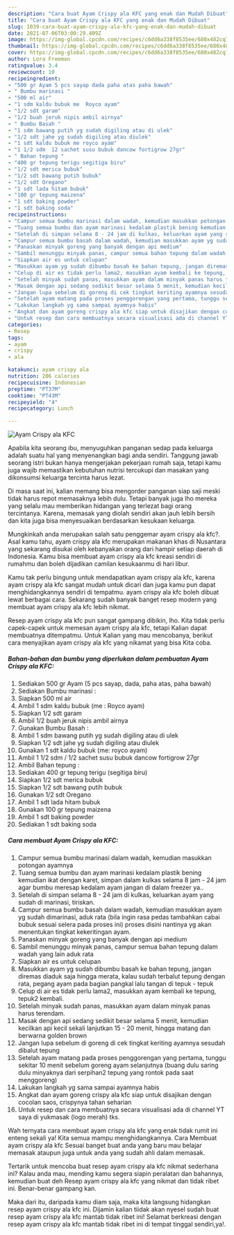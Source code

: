 ```yaml
---
description: "Cara buat Ayam Crispy ala KFC yang enak dan Mudah Dibuat"
title: "Cara buat Ayam Crispy ala KFC yang enak dan Mudah Dibuat"
slug: 1039-cara-buat-ayam-crispy-ala-kfc-yang-enak-dan-mudah-dibuat
date: 2021-07-06T03:00:29.409Z
image: https://img-global.cpcdn.com/recipes/c6dd6a338f8535ee/680x482cq70/ayam-crispy-ala-kfc-foto-resep-utama.jpg
thumbnail: https://img-global.cpcdn.com/recipes/c6dd6a338f8535ee/680x482cq70/ayam-crispy-ala-kfc-foto-resep-utama.jpg
cover: https://img-global.cpcdn.com/recipes/c6dd6a338f8535ee/680x482cq70/ayam-crispy-ala-kfc-foto-resep-utama.jpg
author: Lora Freeman
ratingvalue: 3.4
reviewcount: 10
recipeingredient:
- "500 gr Ayam 5 pcs sayap dada paha atas paha bawah"
- " Bumbu marinasi "
- "500 ml air"
- "1 sdm kaldu bubuk me  Royco ayam"
- "1/2 sdt garam"
- "1/2 buah jeruk nipis ambil airnya"
- " Bumbu Basah "
- "1 sdm bawang putih yg sudah digiling atau di ulek"
- "1/2 sdt jahe yg sudah digiling atau diulek"
- "1 sdt kaldu bubuk me royco ayam"
- "1 1/2 sdm  12 sachet susu bubuk dancow fortigrow 27gr"
- " Bahan tepung "
- "400 gr tepung terigu segitiga biru"
- "1/2 sdt merica bubuk"
- "1/2 sdt bawang putih bubuk"
- "1/2 sdt Oregano"
- "1 sdt lada hitam bubuk"
- "100 gr tepung maizena"
- "1 sdt baking powder"
- "1 sdt baking soda"
recipeinstructions:
- "Campur semua bumbu marinasi dalam wadah, kemudian masukkan potongan ayamnya"
- "Tuang semua bumbu dan ayam marinasi kedalam plastik bening kemudian ikat dengan karet, simpan dalam kulkas selama 8 jam - 24 jam agar bumbu meresap kedalam ayam jangan di dalam freezer ya.."
- "Setelah di simpan selama 8 - 24 jam di kulkas, keluarkan ayam yang sudah di marinasi, tiriskan."
- "Campur semua bumbu basah dalam wadah, kemudian masukkan ayam yg sudah dimarinasi, aduk rata (bila ingin rasa pedas tambahkan cabai bubuk sesuai selera pada proses ini) proses disini nantinya yg akan menentukan tingkat kekeritingan ayam."
- "Panaskan minyak goreng yang banyak dengan api medium"
- "Sambil menunggu minyak panas, campur semua bahan tepung dalam wadah yang lain aduk rata"
- "Siapkan air es untuk celupan"
- "Masukkan ayam yg sudah dibumbu basah ke bahan tepung, jangan diremas diaduk saja hingga merata, kalau sudah terbalut tepung dengan rata, pegang ayam pada bagian pangkal lalu tangan di tepuk - tepuk"
- "Celup di air es tidak perlu lama2, masukkan ayam kembali ke tepung, tepuk2 kembali."
- "Setelah minyak sudah panas, masukkan ayam dalam minyak panas harus terendam."
- "Masak dengan api sedang sedikit besar selama 5 menit, kemudian kecilkan api kecil sekali lanjutkan 15 - 20 menit, hingga matang dan berwarna golden brown"
- "Jangan lupa sebelum di goreng di cek tingkat keriting ayamnya sesudah dibalut tepung"
- "Setelah ayam matang pada proses penggorengan yang pertama, tunggu sekitar 10 menit sebelum goreng ayam selanjutnya (buang dulu saring dulu minyaknya dari serpihan2 tepung yang rontok pada saat menggoreng)"
- "Lakukan langkah yg sama sampai ayamnya habis"
- "Angkat dan ayam goreng crispy ala kfc siap untuk disajikan dengan cocolan saos, crispynya tahan seharian"
- "Untuk resep dan cara membuatnya secara visualisasi ada di channel YT saya di yukmasak (logo merah) tks."
categories:
- Resep
tags:
- ayam
- crispy
- ala

katakunci: ayam crispy ala 
nutrition: 206 calories
recipecuisine: Indonesian
preptime: "PT37M"
cooktime: "PT43M"
recipeyield: "4"
recipecategory: Lunch

---
```



![Ayam Crispy ala KFC](https://img-global.cpcdn.com/recipes/c6dd6a338f8535ee/680x482cq70/ayam-crispy-ala-kfc-foto-resep-utama.jpg)

Apabila kita seorang ibu, menyuguhkan panganan sedap pada keluarga adalah suatu hal yang menyenangkan bagi anda sendiri. Tanggung jawab seorang istri bukan hanya mengerjakan pekerjaan rumah saja, tetapi kamu juga wajib memastikan kebutuhan nutrisi tercukupi dan masakan yang dikonsumsi keluarga tercinta harus lezat.

Di masa  saat ini, kalian memang bisa mengorder panganan siap saji meski tidak harus repot memasaknya lebih dulu. Tetapi banyak juga lho mereka yang selalu mau memberikan hidangan yang terlezat bagi orang tercintanya. Karena, memasak yang diolah sendiri akan jauh lebih bersih dan kita juga bisa menyesuaikan berdasarkan kesukaan keluarga. 



Mungkinkah anda merupakan salah satu penggemar ayam crispy ala kfc?. Asal kamu tahu, ayam crispy ala kfc merupakan makanan khas di Nusantara yang sekarang disukai oleh kebanyakan orang dari hampir setiap daerah di Indonesia. Kamu bisa membuat ayam crispy ala kfc kreasi sendiri di rumahmu dan boleh dijadikan camilan kesukaanmu di hari libur.

Kamu tak perlu bingung untuk mendapatkan ayam crispy ala kfc, karena ayam crispy ala kfc sangat mudah untuk dicari dan juga kamu pun dapat menghidangkannya sendiri di tempatmu. ayam crispy ala kfc boleh dibuat lewat berbagai cara. Sekarang sudah banyak banget resep modern yang membuat ayam crispy ala kfc lebih nikmat.

Resep ayam crispy ala kfc pun sangat gampang dibikin, lho. Kita tidak perlu capek-capek untuk memesan ayam crispy ala kfc, tetapi Kalian dapat membuatnya ditempatmu. Untuk Kalian yang mau mencobanya, berikut cara menyajikan ayam crispy ala kfc yang nikamat yang bisa Kita coba.

<!--inarticleads1-->

##### Bahan-bahan dan bumbu yang diperlukan dalam pembuatan Ayam Crispy ala KFC:

1. Sediakan 500 gr Ayam (5 pcs sayap, dada, paha atas, paha bawah)
1. Sediakan  Bumbu marinasi :
1. Siapkan 500 ml air
1. Ambil 1 sdm kaldu bubuk (me : Royco ayam)
1. Siapkan 1/2 sdt garam
1. Ambil 1/2 buah jeruk nipis ambil airnya
1. Gunakan  Bumbu Basah :
1. Ambil 1 sdm bawang putih yg sudah digiling atau di ulek
1. Siapkan 1/2 sdt jahe yg sudah digiling atau diulek
1. Gunakan 1 sdt kaldu bubuk (me: royco ayam)
1. Ambil 1 1/2 sdm / 1/2 sachet susu bubuk dancow fortigrow 27gr
1. Ambil  Bahan tepung :
1. Sediakan 400 gr tepung terigu (segitiga biru)
1. Siapkan 1/2 sdt merica bubuk
1. Siapkan 1/2 sdt bawang putih bubuk
1. Gunakan 1/2 sdt Oregano
1. Ambil 1 sdt lada hitam bubuk
1. Gunakan 100 gr tepung maizena
1. Ambil 1 sdt baking powder
1. Sediakan 1 sdt baking soda




<!--inarticleads2-->

##### Cara membuat Ayam Crispy ala KFC:

1. Campur semua bumbu marinasi dalam wadah, kemudian masukkan potongan ayamnya
1. Tuang semua bumbu dan ayam marinasi kedalam plastik bening kemudian ikat dengan karet, simpan dalam kulkas selama 8 jam - 24 jam agar bumbu meresap kedalam ayam jangan di dalam freezer ya..
1. Setelah di simpan selama 8 - 24 jam di kulkas, keluarkan ayam yang sudah di marinasi, tiriskan.
1. Campur semua bumbu basah dalam wadah, kemudian masukkan ayam yg sudah dimarinasi, aduk rata (bila ingin rasa pedas tambahkan cabai bubuk sesuai selera pada proses ini) proses disini nantinya yg akan menentukan tingkat kekeritingan ayam.
1. Panaskan minyak goreng yang banyak dengan api medium
1. Sambil menunggu minyak panas, campur semua bahan tepung dalam wadah yang lain aduk rata
1. Siapkan air es untuk celupan
1. Masukkan ayam yg sudah dibumbu basah ke bahan tepung, jangan diremas diaduk saja hingga merata, kalau sudah terbalut tepung dengan rata, pegang ayam pada bagian pangkal lalu tangan di tepuk - tepuk
1. Celup di air es tidak perlu lama2, masukkan ayam kembali ke tepung, tepuk2 kembali.
1. Setelah minyak sudah panas, masukkan ayam dalam minyak panas harus terendam.
1. Masak dengan api sedang sedikit besar selama 5 menit, kemudian kecilkan api kecil sekali lanjutkan 15 - 20 menit, hingga matang dan berwarna golden brown
1. Jangan lupa sebelum di goreng di cek tingkat keriting ayamnya sesudah dibalut tepung
1. Setelah ayam matang pada proses penggorengan yang pertama, tunggu sekitar 10 menit sebelum goreng ayam selanjutnya (buang dulu saring dulu minyaknya dari serpihan2 tepung yang rontok pada saat menggoreng)
1. Lakukan langkah yg sama sampai ayamnya habis
1. Angkat dan ayam goreng crispy ala kfc siap untuk disajikan dengan cocolan saos, crispynya tahan seharian
1. Untuk resep dan cara membuatnya secara visualisasi ada di channel YT saya di yukmasak (logo merah) tks.




Wah ternyata cara membuat ayam crispy ala kfc yang enak tidak rumit ini enteng sekali ya! Kita semua mampu menghidangkannya. Cara Membuat ayam crispy ala kfc Sesuai banget buat anda yang baru mau belajar memasak ataupun juga untuk anda yang sudah ahli dalam memasak.

Tertarik untuk mencoba buat resep ayam crispy ala kfc nikmat sederhana ini? Kalau anda mau, mending kamu segera siapin peralatan dan bahannya, kemudian buat deh Resep ayam crispy ala kfc yang nikmat dan tidak ribet ini. Benar-benar gampang kan. 

Maka dari itu, daripada kamu diam saja, maka kita langsung hidangkan resep ayam crispy ala kfc ini. Dijamin kalian tiidak akan nyesel sudah buat resep ayam crispy ala kfc mantab tidak ribet ini! Selamat berkreasi dengan resep ayam crispy ala kfc mantab tidak ribet ini di tempat tinggal sendiri,ya!.

